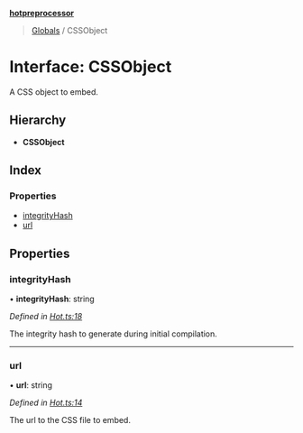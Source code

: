 **[hotpreprocessor](../README.md)**

> [Globals](../globals.md) / CSSObject

# Interface: CSSObject

A CSS object to embed.

## Hierarchy

* **CSSObject**

## Index

### Properties

* [integrityHash](cssobject.md#integrityhash)
* [url](cssobject.md#url)

## Properties

### integrityHash

•  **integrityHash**: string

*Defined in [Hot.ts:18](https://github.com/OurFreeLight/HotPreprocessor/blob/4cb6771/src/Hot.ts#L18)*

The integrity hash to generate during initial compilation.

___

### url

•  **url**: string

*Defined in [Hot.ts:14](https://github.com/OurFreeLight/HotPreprocessor/blob/4cb6771/src/Hot.ts#L14)*

The url to the CSS file to embed.
